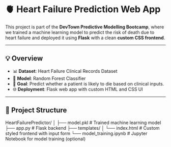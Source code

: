 # 🫀 Heart Failure Prediction Web App

This project is part of the **DevTown Predictive Modelling Bootcamp**, where we trained a machine learning model to predict the risk of death due to heart failure and deployed it using **Flask** with a clean **custom CSS frontend**.

---

## 💡 Overview

- 📊 **Dataset**: Heart Failure Clinical Records Dataset
- 🧠 **Model**: Random Forest Classifier
- 🎯 **Goal**: Predict whether a patient is likely to die based on clinical inputs.
- 🌐 **Deployment**: Flask web app with custom HTML and CSS UI

---

## 📁 Project Structure
HeartFailurePredictor/
│
├── model.pkl # Trained machine learning model
├── app.py # Flask backend
├── templates/
│ └── index.html # Custom styled frontend with input form
└── model_training.ipynb # Jupyter Notebook for model training (optional)


